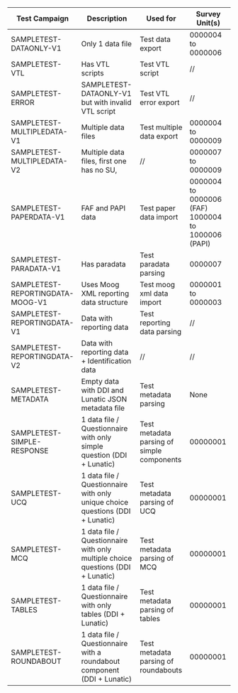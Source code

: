 | Test Campaign                    | Description                                                                     | Used for                                   | Survey Unit(s)                                     |
|----------------------------------|---------------------------------------------------------------------------------|--------------------------------------------|----------------------------------------------------|
| SAMPLETEST-DATAONLY-V1           | Only 1 data file                                                                | Test data export                           | 0000004 to 0000006                                 |
| SAMPLETEST-VTL                   | Has VTL scripts                                                                 | Test VTL script                            | //                                                 |
| SAMPLETEST-ERROR                 | SAMPLETEST-DATAONLY-V1 but with invalid VTL script                              | Test VTL error export                      | //                                                 |
| SAMPLETEST-MULTIPLEDATA-V1       | Multiple data files                                                             | Test multiple data export                  | 0000004 to 0000009                                 |
| SAMPLETEST-MULTIPLEDATA-V2       | Multiple data files, first one has no SU,                                       | //                                         | 0000007 to 0000009                                 |
| SAMPLETEST-PAPERDATA-V1          | FAF and PAPI data                                                               | Test paper data import                     | 0000004 to 0000006 (FAF) 1000004 to 1000006 (PAPI) |
| SAMPLETEST-PARADATA-V1           | Has paradata                                                                    | Test paradata parsing                      | 0000007                                            |
| SAMPLETEST-REPORTINGDATA-MOOG-V1 | Uses Moog XML reporting data structure                                          | Test moog xml data import                  | 0000001 to 0000003                                 |
| SAMPLETEST-REPORTINGDATA-V1      | Data with reporting data                                                        | Test reporting data parsing                | //                                                 |
| SAMPLETEST-REPORTINGDATA-V2      | Data with reporting data + Identification data                                  | //                                         | //                                                 |
| SAMPLETEST-METADATA              | Empty data with DDI and Lunatic JSON metadata file                              | Test metadata parsing                      | None                                               |
| SAMPLETEST-SIMPLE-RESPONSE       | 1 data file / Questionnaire with only simple question (DDI + Lunatic)           | Test metadata parsing of simple components | 00000001                                               |
| SAMPLETEST-UCQ                   | 1 data file / Questionnaire with only unique choice questions (DDI + Lunatic)   | Test metadata parsing of UCQ               | 00000001                                               |
| SAMPLETEST-MCQ                   | 1 data file / Questionnaire with only multiple choice questions (DDI + Lunatic) | Test metadata parsing of MCQ               | 00000001                                               |
| SAMPLETEST-TABLES                | 1 data file / Questionnaire with only tables (DDI + Lunatic)                    | Test metadata parsing of tables            | 00000001                                               |
| SAMPLETEST-ROUNDABOUT            | 1 data file / Questionnaire with a roundabout component (DDI + Lunatic)         | Test metadata parsing of roundabouts       | 00000001                                               |